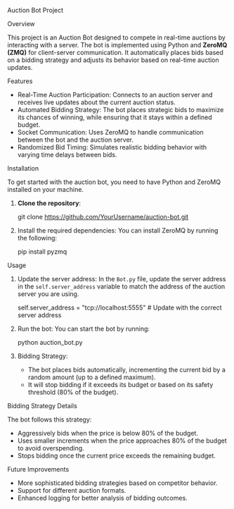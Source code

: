  Auction Bot Project

Overview

This project is an Auction Bot designed to compete in real-time auctions by interacting with a server. The bot is implemented using Python and **ZeroMQ (ZMQ)** for client-server communication. It automatically places bids based on a bidding strategy and adjusts its behavior based on real-time auction updates.

Features

- Real-Time Auction Participation: Connects to an auction server and receives live updates about the current auction status.
- Automated Bidding Strategy: The bot places strategic bids to maximize its chances of winning, while ensuring that it stays within a defined budget.
- Socket Communication: Uses ZeroMQ to handle communication between the bot and the auction server.
- Randomized Bid Timing: Simulates realistic bidding behavior with varying time delays between bids.

Installation

To get started with the auction bot, you need to have Python and ZeroMQ installed on your machine.

1. **Clone the repository**:
  
    git clone https://github.com/YourUsername/auction-bot.git


2. Install the required dependencies:
    You can install ZeroMQ by running the following:
  
    pip install pyzmq


Usage

1. Update the server address:
    In the `Bot.py` file, update the server address in the `self.server_address` variable to match the address of the auction server you are using.
  
    self.server_address = "tcp://localhost:5555"  # Update with the correct server address


2. Run the bot:
    You can start the bot by running:

    python auction_bot.py
 

3. Bidding Strategy:
    - The bot places bids automatically, incrementing the current bid by a random amount (up to a defined maximum).
    - It will stop bidding if it exceeds its budget or based on its safety threshold (80% of the budget).

Bidding Strategy Details

The bot follows this strategy:
- Aggressively bids when the price is below 80% of the budget.
- Uses smaller increments when the price approaches 80% of the budget to avoid overspending.
- Stops bidding once the current price exceeds the remaining budget.

Future Improvements

- More sophisticated bidding strategies based on competitor behavior.
- Support for different auction formats.
- Enhanced logging for better analysis of bidding outcomes.

